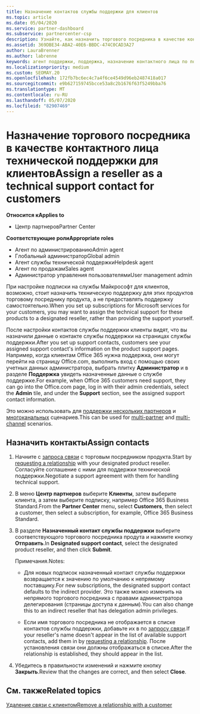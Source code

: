 ```yaml
---
title: Назначение контактов службы поддержки для клиентов
ms.topic: article
ms.date: 05/04/2020
ms.service: partner-dashboard
ms.subservice: partnercenter-csp
description: Узнайте, как назначить торгового посредника в качестве контактного лица технической поддержки для клиентов, имеющих подписки на службы Майкрософт.
ms.assetid: 369DBE34-ABA2-40E6-BBDC-474C0CAD3A27
author: LauraBrenner
ms.author: labrenne
keywords: агент поддержки, поддержка, назначение контактного лица по поддержке, назначенное контактное лицо из службы поддержки
ms.localizationpriority: medium
ms.custom: SEOMAY.20
ms.openlocfilehash: 172fb7bc6ec4c7a4f6ce4549d96eb2487418a017
ms.sourcegitcommit: e9b627159745bcce53a8c2b1676f63f5249bba76
ms.translationtype: MT
ms.contentlocale: ru-RU
ms.lasthandoff: 05/07/2020
ms.locfileid: "82907469"
---
```

# <a name="assign-a-reseller-as-a-technical-support-contact-for-customers"></a><span data-ttu-id="64931-104">Назначение торгового посредника в качестве контактного лица технической поддержки для клиентов</span><span class="sxs-lookup"><span data-stu-id="64931-104">Assign a reseller as a technical support contact for customers</span></span>

<span data-ttu-id="64931-105">**Относится к**</span><span class="sxs-lookup"><span data-stu-id="64931-105">**Applies to**</span></span>

- <span data-ttu-id="64931-106">Центр партнеров</span><span class="sxs-lookup"><span data-stu-id="64931-106">Partner Center</span></span>

<span data-ttu-id="64931-107">**Соответствующие роли**</span><span class="sxs-lookup"><span data-stu-id="64931-107">**Appropriate roles**</span></span>

- <span data-ttu-id="64931-108">Агент по администрированию</span><span class="sxs-lookup"><span data-stu-id="64931-108">Admin agent</span></span>
- <span data-ttu-id="64931-109">Глобальный администратор</span><span class="sxs-lookup"><span data-stu-id="64931-109">Global admin</span></span>
- <span data-ttu-id="64931-110">Агент службы технической поддержки</span><span class="sxs-lookup"><span data-stu-id="64931-110">Helpdesk agent</span></span>
- <span data-ttu-id="64931-111">Агент по продажам</span><span class="sxs-lookup"><span data-stu-id="64931-111">Sales agent</span></span>
- <span data-ttu-id="64931-112">Администратор управления пользователями</span><span class="sxs-lookup"><span data-stu-id="64931-112">User management admin</span></span>

<span data-ttu-id="64931-113">При настройке подписки на службы Майкрософт для клиентов, возможно, стоит назначить техническую поддержку для этих продуктов торговому посреднику продукта, а не предоставлять поддержку самостоятельно.</span><span class="sxs-lookup"><span data-stu-id="64931-113">When you set up subscriptions for Microsoft services for your customers, you may want to assign the technical support for these products to a designated reseller, rather than providing the support yourself.</span></span>

<span data-ttu-id="64931-114">После настройки контактов службы поддержки клиенты видят, что вы назначили данные о контакте службы поддержки на страницах службы поддержки.</span><span class="sxs-lookup"><span data-stu-id="64931-114">After you set up support contacts, customers see your assigned support contact's information on the product support pages.</span></span> <span data-ttu-id="64931-115">Например, когда клиентам Office 365 нужна поддержка, они могут перейти на страницу Office.com, выполнить вход с помощью своих учетных данных администратора, выбрать плитку **Администратор** и в разделе **Поддержка** увидеть назначенные данные о службе поддержке.</span><span class="sxs-lookup"><span data-stu-id="64931-115">For example, when Office 365 customers need support, they can go into the Office.com page, log in with their admin credentials, select the **Admin** tile, and under the **Support** section, see the assigned support contact information.</span></span>

<span data-ttu-id="64931-116">Это можно использовать для [поддержки нескольких партнеров](multipartner.md) и [многоканальных](multichannel.md) сценариев.</span><span class="sxs-lookup"><span data-stu-id="64931-116">This can be used for [multi-partner](multipartner.md) and [multi-channel](multichannel.md) scenarios.</span></span> 

<a href="" id="assigncontacts"></a>
## <a name="assign-contacts"></a><span data-ttu-id="64931-117">Назначить контакты</span><span class="sxs-lookup"><span data-stu-id="64931-117">Assign contacts</span></span>

1.  <span data-ttu-id="64931-118">Начните с [запроса связи](request-a-relationship-with-a-customer.md) с торговым посредником продукта.</span><span class="sxs-lookup"><span data-stu-id="64931-118">Start by [requesting a relationship](request-a-relationship-with-a-customer.md) with your designated product reseller.</span></span> <span data-ttu-id="64931-119">Согласуйте соглашение с ними для поддержки технической поддержки.</span><span class="sxs-lookup"><span data-stu-id="64931-119">Negotiate a support agreement with them for handling technical support.</span></span>

2.  <span data-ttu-id="64931-120">В меню **Центр партнеров** выберите **Клиенты**, затем выберите клиента, а затем выберите подписку, например Office 365 Business Standard.</span><span class="sxs-lookup"><span data-stu-id="64931-120">From the **Partner Center** menu, select **Customers**, then select a customer, then select a subscription, for example, Office 365 Business Standard.</span></span>

3.  <span data-ttu-id="64931-121">В разделе **Назначенный контакт службы поддержки** выберите соответствующого торгового посредника продута и нажмите кнопку **Отправить**.</span><span class="sxs-lookup"><span data-stu-id="64931-121">In  **Designated support contact**, select the designated product reseller, and then click **Submit**.</span></span> 

    <span data-ttu-id="64931-122">Примечания.</span><span class="sxs-lookup"><span data-stu-id="64931-122">Notes:</span></span> 
    
    *  <span data-ttu-id="64931-123">Для новых подписок назначенный контакт службы поддержки возвращается к значению по умолчанию к непрямому поставщику.</span><span class="sxs-lookup"><span data-stu-id="64931-123">For new subscriptions, the designated support contact defaults to the indirect provider.</span></span> <span data-ttu-id="64931-124">Это также можно изменить на непрямого торгового посредника с правами администратора делегирования (страницы доступа к данным).</span><span class="sxs-lookup"><span data-stu-id="64931-124">You can also change this to an indirect reseller that has delegation admin privileges.</span></span>
    
    *  <span data-ttu-id="64931-125">Если имя торгового посредника не отображается в списке контактов службы поддержки, добавьте их в по [запросу связи](request-a-relationship-with-a-customer.md).</span><span class="sxs-lookup"><span data-stu-id="64931-125">If your reseller's name doesn't appear in the list of available support contacts, add them in by [requesting a relationship](request-a-relationship-with-a-customer.md).</span></span> <span data-ttu-id="64931-126">После установления связи они должны отображаться в списке.</span><span class="sxs-lookup"><span data-stu-id="64931-126">After the relationship is established, they should appear in the list.</span></span>  

4.  <span data-ttu-id="64931-127">Убедитесь в правильности изменений и нажмите кнопку **Закрыть**.</span><span class="sxs-lookup"><span data-stu-id="64931-127">Review that the changes are correct, and then select **Close**.</span></span>

## <a name="related-topics"></a><span data-ttu-id="64931-128">См. также</span><span class="sxs-lookup"><span data-stu-id="64931-128">Related topics</span></span>

[<span data-ttu-id="64931-129">Удаление связи с клиентом</span><span class="sxs-lookup"><span data-stu-id="64931-129">Remove a relationship with a customer</span></span>](remove-a-relationship.md)